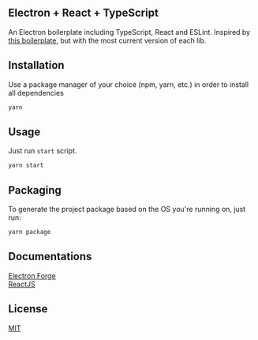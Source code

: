 ## Electron + React + TypeScript

An Electron boilerplate including TypeScript, React and ESLint. Inspired by [this boilerplate](https://github.com/diego3g/electron-typescript-react), but with the most current version of each lib.

## Installation

Use a package manager of your choice (npm, yarn, etc.) in order to install all dependencies

```bash
yarn
```

## Usage

Just run `start` script.

```bash
yarn start
```

## Packaging

To generate the project package based on the OS you're running on, just run:

```bash
yarn package
```

## Documentations

[Electron Forge](https://www.electronforge.io/)
<br />
[ReactJS](https://react.dev/learn)

## License

[MIT](https://choosealicense.com/licenses/mit/)
